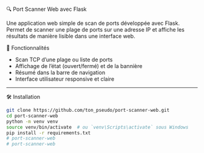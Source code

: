  🔍 Port Scanner Web avec Flask

Une application web simple de scan de ports développée avec Flask.  
Permet de scanner une plage de ports sur une adresse IP et affiche les résultats de manière lisible dans une interface web.

 🚀 Fonctionnalités

- Scan TCP d’une plage ou liste de ports
- Affichage de l’état (ouvert/fermé) et de la bannière
- Résumé dans la barre de navigation
- Interface utilisateur responsive et claire

---

 🛠️ Installation

```bash
git clone https://github.com/ton_pseudo/port-scanner-web.git
cd port-scanner-web
python -m venv venv
source venv/bin/activate  # ou `venv\Scripts\activate` sous Windows
pip install -r requirements.txt
# port-scanner-web
#   p o r t - s c a n n e r - w e b 
 
 
